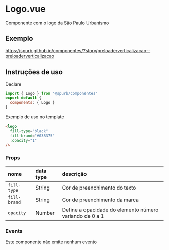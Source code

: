 # Logo.vue
Componente com o logo da São Paulo Urbanismo

## Exemplo
https://spurb.github.io/componentes/?story/preloaderverticalizacao--preloaderverticalizacao

## Instruções de uso
Declare
```js
import { Logo } from '@spurb/componentes'
export default {
  components: { Logo }
}
```

Exemplo de uso no template
```html
<logo
  fill-type="black" 
  fill-brand="#038375"
  :opacity="1"
/>
```

### Props
| nome | data type | descrição |
|:-|:-|:-|
| `fill-type` |  String | Cor de preenchimento do texto |
| `fill-brand` | String | Cor de preenchimento da marca |
| `opacity` | Number | Define a opacidade do elemento número variando de 0 a 1 |


### Events
Este componente não emite nenhum evento
